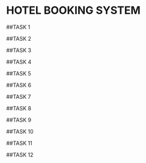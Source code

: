 # HOTEL BOOKING SYSTEM


##TASK 1

##TASK 2

##TASK 3

##TASK 4

##TASK 5

##TASK 6

##TASK 7

##TASK 8

##TASK 9

##TASK 10

##TASK 11

##TASK 12


